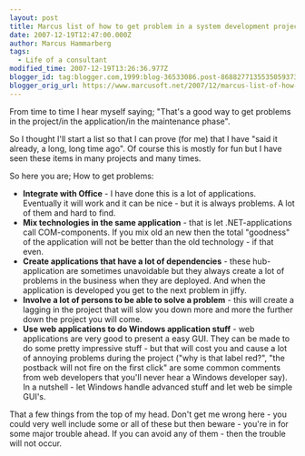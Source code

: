 ```yaml
---
layout: post
title: Marcus list of how to get problem in a system development project
date: 2007-12-19T12:47:00.000Z
author: Marcus Hammarberg
tags:
  - Life of a consultant
modified_time: 2007-12-19T13:26:36.977Z
blogger_id: tag:blogger.com,1999:blog-36533086.post-8688277135535059373
blogger_orig_url: https://www.marcusoft.net/2007/12/marcus-list-of-how-to-get-problem-in.html
---
```


From time to time I hear myself saying; "That's a good way to get
problems in the project/in the application/in the maintenance
phase".

So I thought I'll start a list so that I can prove (for me) that I have
"said it already, a long, long time ago". Of course this is mostly for
fun but I have seen these items in many projects and many times.

So here you are; How to get problems:

- **Integrate with Office** - I have done this is a lot of
  applications. Eventually it will work and it can be nice - but it is
  always problems. A lot of them and hard to find.
- **Mix technologies in the same application** - that is let
  .NET-applications call COM-components. If you mix old an new then
  the total "goodness" of the application will not be better than the
  old technology - if that even.
- **Create applications that have a lot of dependencies** - these
  hub-application are sometimes unavoidable but they always create a
  lot of problems in the business when they are deployed. And when the
  application is developed you get to the next problem in jiffy.
- **Involve a lot of persons to be able to solve a problem** - this
  will create a lagging in the project that will slow you down more
  and more the further down the project you will come.
- **Use web applications to do
  Windows application stuff** - web applications are very good to
  present a easy GUI. They can be made to do some pretty impressive
  stuff - but that will cost you and cause a lot of annoying problems
  during the project ("why is that label red?", "the <span
    id="SPELLING_ERROR_3" class="blsp-spelling-error">postback
  will not fire on the first click" are some common comments from web
  developers that you'll never hear a Windows developer say).
  In a nutshell - let Windows handle advanced stuff and let web be
  simple GUI's.

That a few things from the top of my head. Don't get me wrong here - you
could very well include some or all of these but then beware - you're in
for some major trouble ahead. If you can avoid any of them - then the
trouble will not occur.
